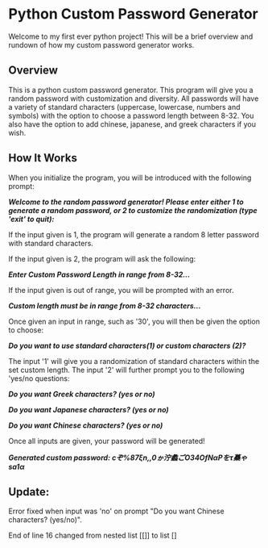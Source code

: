 # Python Custom Password Generator 

Welcome to my first ever python project! This will be a brief overview and rundown of how my custom password generator works.

## Overview

This is a python custom password generator. This program will give you a random password with customization and diversity. All passwords will have a variety of standard characters (uppercase, lowercase, numbers and symbols) with the option to choose a password length between 8-32.
You also have the option to add chinese, japanese, and greek characters if you wish.

## How It Works

When you initialize the program, you will be introduced with the following prompt:

***Welcome to the random password generator!
Please enter either 1 to generate a random password, or 2 to customize the randomization (type 'exit' to quit):***

If the input given is 1, the program will generate a random 8 letter password with standard characters.

If the input given is 2, the program will ask the following:


***Enter Custom Password Length in range from 8-32...***

If the input given is out of range, you will be prompted with an error.

***Custom length must be in range from 8-32 characters...***

Once given an input in range, such as '30', you will then be given the option to choose:

***Do you want to use standard characters(1) or custom characters (2)?***

The input '1' will give you a randomization of standard characters within the set custom length.
The input '2' will further prompt you to the following 'yes/no questions:


***Do you want Greek characters? (yes or no)***

***Do you want Japanese characters? (yes or no)***

***Do you want Chinese characters? (yes or no)***

Once all inputs are given, your password will be generated!

***Generated custom password: cぞ%87ξn,,0ゕ泞蠡ごO34OfNαPをτ蘽ゃsa1α***



## Update: 

Error fixed when input was 'no' on prompt "Do you want Chinese characters? (yes/no)". 


End of line 16 changed from nested list [[]] to list []





